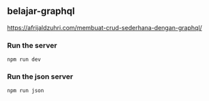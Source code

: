 ## belajar-graphql
https://afrijaldzuhri.com/membuat-crud-sederhana-dengan-graphql/

### Run the server
`npm run dev`

### Run the json server
`npm run json`
